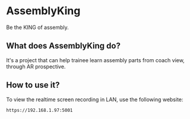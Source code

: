 # AssemblyKing
Be the KING of assembly.

## What does AssemblyKing do?

It's a project that can help trainee learn assembly parts from coach view, through AR prospective.

## How to use it?

To view the realtime screen recording in LAN, use the following website:

```
https://192.168.1.97:5001
```
